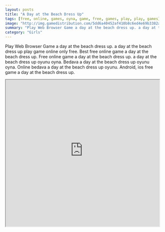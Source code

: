 ```yaml
---
layout: posts
title: "A Day at the Beach Dress Up"
tags: [free, online, games, oyna, game, free, games, play, play, games]
image: "http://img.gamedistribution.com/5dd6a40452af410b8c6ed4e69b3382af.jpg"
summary: "Play Web Browser Game a day at the beach dress up. a day at the beach dress up play game online only free. Best free online game a day at the beach dress up. Free online game a day at the beach dress up. a day at the beach dress up oyunu oyna. Bedava a day at the beach dress up oyunu oyna. Online bedava a day at the beach dress up oyunu. Android, ios free game a day at the beach dress up."
category: "Girls"
---
```


Play Web Browser Game a day at the beach dress up. a day at the beach dress up play game online only free. Best free online game a day at the beach dress up. Free online game a day at the beach dress up. a day at the beach dress up oyunu oyna. Bedava a day at the beach dress up oyunu oyna. Online bedava a day at the beach dress up oyunu. Android, ios free game a day at the beach dress up.

<iframe width="100%" height="480px;" src="http://flash.gamedistribution.com?game=5dd6a40452af410b8c6ed4e69b3382af"></iframe>
